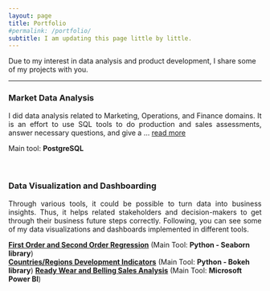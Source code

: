 ```yaml
---
layout: page
title: Portfolio
#permalink: /portfolio/
subtitle: I am updating this page little by little. 
---
```


Due to my interest in data analysis and product development, I share some of my projects with you.  

***

### Market Data Analysis

<p align='justify'>
I did data analysis related to Marketing, Operations, and Finance domains. It is an effort to use SQL tools to do production and sales assessments, answer necessary questions, and give a ...
<a href="https://github.com/MLArchitect/MLArchitect.github.io/blob/master/_portfolio/Parch_Posey_DataAnalysis_PostgreSQL.md">read more</a>
</p> 

Main tool: **PostgreSQL**
<br>
<br>
<br>
### Data Visualization and Dashboarding 
<p align='justify'>
Through various tools, it could be possible to turn data into business insights. Thus, it helps related stakeholders and decision-makers to get through their business future steps correctly. Following, you can see some of my data visualizations and dashboards implemented in different tools.
</p>
<a href="[https://m-memaran.github.io/home/portfolio/1st_2nd_ord_reg_py_seaborn/](https://github.com/MLArchitect/MLArchitect.github.io/blob/master/portfolio/1st_2nd_ord_reg_py_seaborn.md)"><b>First Order and Second Order Regression</b></a> (Main Tool: <b>Python - Seaborn library</b>)
<br>
<a href="https://m-memaran.github.io/home/portfolio/country_reg_ind_py_bokeh/"><b>Countries/Regions Development Indicators</b></a> (Main Tool: <b>Python - Bokeh library</b>)
<a href="https://github.com/MLArchitect/MLArchitect.github.io/blob/master/portfolio/ready_wear&belling_sales_pbi.md"><b>Ready Wear and Belling Sales Analysis</b></a> (Main Tool: <b>Microsoft Power BI</b>)

 


